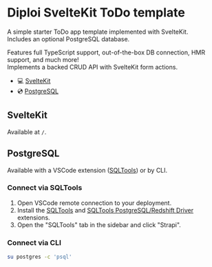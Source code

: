 # Diploi SvelteKit ToDo template

A simple starter ToDo app template implemented with SvelteKit.   
Includes an optional PostgreSQL database.

Features full TypeScript support, out-of-the-box DB connection, HMR support, and much more!   
Implements a backed CRUD API with SvelteKit form actions.

- 💻 [SvelteKit](https://kit.svelte.dev/)
- 💿 [PostgreSQL](https://www.postgresql.org/)

## SvelteKit

Available at `/`.

## PostgreSQL

Available with a VSCode extension ([SQLTools](https://marketplace.visualstudio.com/items?itemName=mtxr.sqltools)) or by CLI.

### Connect via SQLTools

1. Open VSCode remote connection to your deployment.
2. Install the [SQLTools](https://marketplace.visualstudio.com/items?itemName=mtxr.sqltools) and [SQLTools PostgreSQL/Redshift Driver](https://marketplace.visualstudio.com/items?itemName=mtxr.sqltools-driver-pg) extensions.
3. Open the "SQLTools" tab in the sidebar and click "Strapi".

### Connect via CLI

```bash
su postgres -c 'psql'
```
